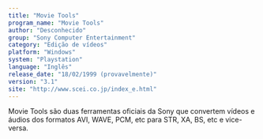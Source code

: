 ```yaml
---
title: "Movie Tools"
program_name: "Movie Tools"
author: "Desconhecido"
group: "Sony Computer Entertainment"
category: "Edição de vídeos"
platform: "Windows"
system: "Playstation"
language: "Inglês"
release_date: "18/02/1999 (provavelmente)"
version: "3.1"
site: "http://www.scei.co.jp/index_e.html"
---
```

Movie Tools são duas ferramentas oficiais da Sony que convertem vídeos e áudios dos formatos AVI, WAVE, PCM, etc para STR, XA, BS, etc e vice-versa.
